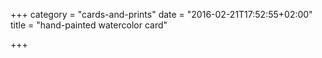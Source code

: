 +++
category = "cards-and-prints"
date = "2016-02-21T17:52:55+02:00"
title = "hand-painted watercolor card"

+++
